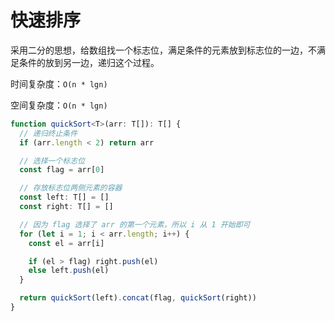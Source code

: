 # 快速排序

采用二分的思想，给数组找一个标志位，满足条件的元素放到标志位的一边，不满足条件的放到另一边，递归这个过程。

时间复杂度：`O(n * lgn)`

空间复杂度：`O(n * lgn)`

```ts
function quickSort<T>(arr: T[]): T[] {
  // 递归终止条件
  if (arr.length < 2) return arr

  // 选择一个标志位
  const flag = arr[0]

  // 存放标志位两侧元素的容器
  const left: T[] = []
  const right: T[] = []

  // 因为 flag 选择了 arr 的第一个元素，所以 i 从 1 开始即可
  for (let i = 1; i < arr.length; i++) {
    const el = arr[i]

    if (el > flag) right.push(el)
    else left.push(el)
  }

  return quickSort(left).concat(flag, quickSort(right))
}
```
